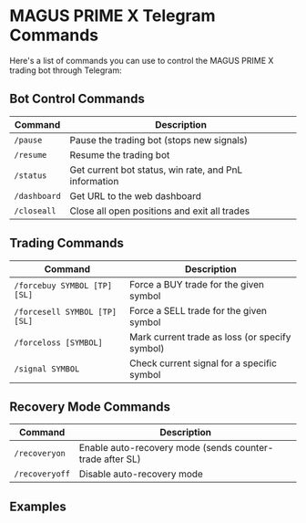 # MAGUS PRIME X Telegram Commands

Here's a list of commands you can use to control the MAGUS PRIME X trading bot through Telegram:

## Bot Control Commands

| Command      | Description                                           |
| ------------ | ----------------------------------------------------- |
| `/pause`     | Pause the trading bot (stops new signals)             |
| `/resume`    | Resume the trading bot                                |
| `/status`    | Get current bot status, win rate, and PnL information |
| `/dashboard` | Get URL to the web dashboard                          |
| `/closeall`  | Close all open positions and exit all trades          |

## Trading Commands

| Command                       | Description                                    |
| ----------------------------- | ---------------------------------------------- |
| `/forcebuy SYMBOL [TP] [SL]`  | Force a BUY trade for the given symbol         |
| `/forcesell SYMBOL [TP] [SL]` | Force a SELL trade for the given symbol        |
| `/forceloss [SYMBOL]`         | Mark current trade as loss (or specify symbol) |
| `/signal SYMBOL`              | Check current signal for a specific symbol     |

## Recovery Mode Commands

| Command        | Description                                              |
| -------------- | -------------------------------------------------------- |
| `/recoveryon`  | Enable auto-recovery mode (sends counter-trade after SL) |
| `/recoveryoff` | Disable auto-recovery mode                               |

## Examples

